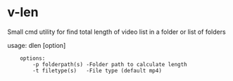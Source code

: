 # v-len
Small cmd utility for find total length of video list in a folder or list of folders

usage: dlen [option]
        
        options:
            -p folderpath(s) -Folder path to calculate length
            -t filetype(s)   -File type (default mp4)
